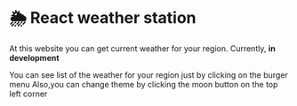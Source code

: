 # 🌦️  React weather station
At this website you can get current weather for your region.
Currently, **in** **development**

You can see list of the weather for your region just by clicking on the burger menu
Also,you can change theme by clicking the moon button on the top left corner
